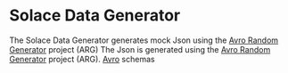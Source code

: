 # Solace Data Generator
The Solace Data Generator generates mock Json using the [Avro Random Generator](https://github.com/confluentinc/avro-random-generator) project (ARG)
The Json is generated using the [Avro Random Generator](https://github.com/confluentinc/avro-random-generator) project (ARG).  [Avro](https://avro.apache.org/) schemas
